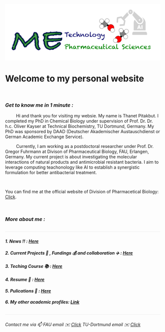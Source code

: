 ![](/images/cv-header.png)

# Welcome to my personal website

&nbsp;

### *Get to know me in 1 minute :*

&nbsp;&nbsp;&nbsp;&nbsp;&nbsp;&nbsp;&nbsp;&nbsp; Hi and thank you for visiting my websie. My name is Thanet Pitakbut. I completed my PhD in Chemical Biology under supervision of Prof. Dr. Dr. h.c. Oliver Kayser at Technical Biochemistry, TU Dortmund, Germany. My PhD was sponsored by DAAD (Deutscher Akademischer Austauschdienst or German Academic Exchange Service). 


&nbsp;&nbsp;&nbsp;&nbsp;&nbsp;&nbsp;&nbsp;&nbsp; Currently, I am working as a postdoctoral researcher under Prof. Dr. Gregor Fuhrmann at Divison of Pharmaceutical Biology, FAU, Erlangen, Germany. My current project is about investigating the molecular interactions of natural products and antimicrobial resistant bacteria. I aim to leverage computing teachonology like AI to establish a synergistic formulation for better antibacterial treatment. 

&nbsp;


You can find me at the official website of Division of Pharmacetical Biology: [Click](https://www.pharmbio.nat.fau.de/person/685/).

&nbsp;


### *More about me :* 
![](/images/line04.png)



#### *1. News :bangbang: : [Here]()*


#### *2. Current Projects :lab_coat: , Fundings :moneybag: and collaboration :airplane: : [Here]()*


#### *3. Teching Course :books: : [Here]()*


#### *4. Resume :memo: : [Here]()*


#### *5. Pulications :microscope: : [Here]()*


#### *6. My other academic profiles: [Link]()*


![](/images/line04.png)


###### *Contact me via :mailbox: FAU email :envelope: [Click](mailto:thanet.pitakbut@fau.de) TU-Dortmund email :envelope: [Click](mailto:thanet.pitakbut@fau.de)*


